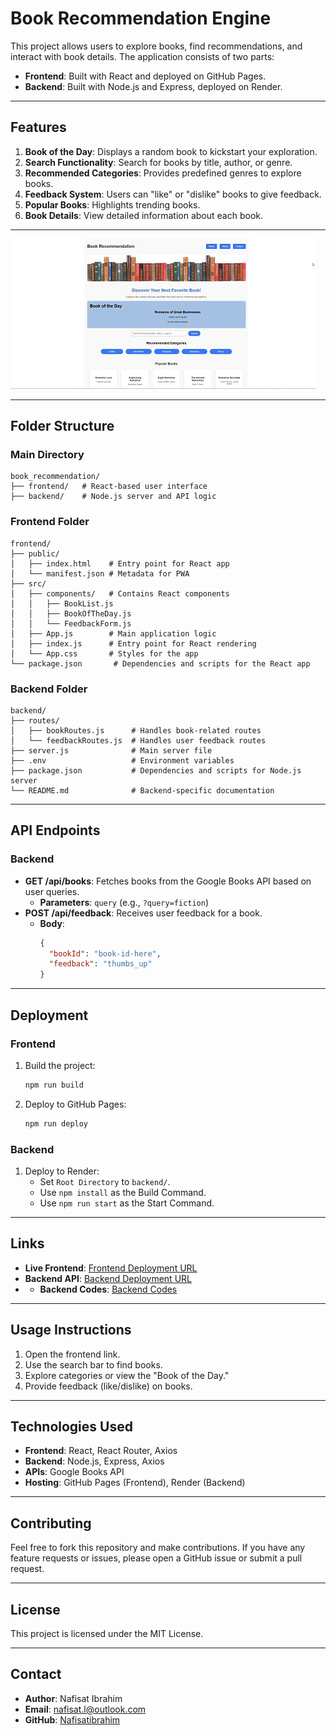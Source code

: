 
# **Book Recommendation Engine**

This project allows users to explore books, find recommendations, and interact with book details. The application consists of two parts:
- **Frontend**: Built with React and deployed on GitHub Pages.
- **Backend**: Built with Node.js and Express, deployed on Render.

---

## **Features**

1. **Book of the Day**: Displays a random book to kickstart your exploration.
2. **Search Functionality**: Search for books by title, author, or genre.
3. **Recommended Categories**: Provides predefined genres to explore books.
4. **Feedback System**: Users can "like" or "dislike" books to give feedback.
5. **Popular Books**: Highlights trending books.
6. **Book Details**: View detailed information about each book.

---

![Book Recommendation Preview](./book_recommendation_preview.gif)

---

## **Folder Structure**

### **Main Directory**
```
book_recommendation/
├── frontend/   # React-based user interface
├── backend/    # Node.js server and API logic
```

### **Frontend Folder**
```
frontend/
├── public/
│   ├── index.html    # Entry point for React app
│   └── manifest.json # Metadata for PWA
├── src/
│   ├── components/   # Contains React components
│   │   ├── BookList.js
│   │   ├── BookOfTheDay.js
│   │   └── FeedbackForm.js
│   ├── App.js        # Main application logic
│   ├── index.js      # Entry point for React rendering
│   └── App.css       # Styles for the app
└── package.json       # Dependencies and scripts for the React app
```

### **Backend Folder**
```
backend/
├── routes/
│   ├── bookRoutes.js      # Handles book-related routes
│   └── feedbackRoutes.js  # Handles user feedback routes
├── server.js              # Main server file
├── .env                   # Environment variables
├── package.json           # Dependencies and scripts for Node.js server
└── README.md              # Backend-specific documentation
```

---

## **API Endpoints**

### **Backend**
- **GET /api/books**: Fetches books from the Google Books API based on user queries.
  - **Parameters**: `query` (e.g., `?query=fiction`)
- **POST /api/feedback**: Receives user feedback for a book.
  - **Body**:
    ```json
    {
      "bookId": "book-id-here",
      "feedback": "thumbs_up"
    }
    ```

---

## **Deployment**

### **Frontend**
1. Build the project:
   ```bash
   npm run build
   ```
2. Deploy to GitHub Pages:
   ```bash
   npm run deploy
   ```

### **Backend**
1. Deploy to Render:
   - Set `Root Directory` to `backend/`.
   - Use `npm install` as the Build Command.
   - Use `npm run start` as the Start Command.

---

## **Links**

- **Live Frontend**: [Frontend Deployment URL](https://nafisatibrahim.github.io/book_recommendation_frontend/)
- **Backend API**: [Backend Deployment URL](https://book-recommendation.onrender.com/)
- - **Backend Codes**: [Backend Codes](https://nafisatibrahim.github.io/book_recommendation)

---

## **Usage Instructions**

1. Open the frontend link.
2. Use the search bar to find books.
3. Explore categories or view the "Book of the Day."
4. Provide feedback (like/dislike) on books.

---

## **Technologies Used**

- **Frontend**: React, React Router, Axios
- **Backend**: Node.js, Express, Axios
- **APIs**: Google Books API
- **Hosting**: GitHub Pages (Frontend), Render (Backend)

---

## **Contributing**

Feel free to fork this repository and make contributions. If you have any feature requests or issues, please open a GitHub issue or submit a pull request.

---

## **License**

This project is licensed under the MIT License.

---

## **Contact**

- **Author**: Nafisat Ibrahim  
- **Email**: nafisat.l@outlook.com
- **GitHub**: [Nafisatibrahim](https://github.com/Nafisatibrahim)
